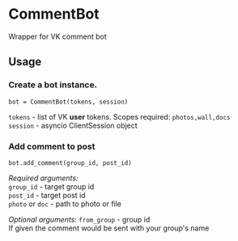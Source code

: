 # CommentBot
Wrapper for VK comment bot

## Usage
### Create a bot instance.<br>
```bot = CommentBot(tokens, session)```

`tokens` - list of VK **user** tokens. Scopes required: `photos,wall,docs`<br>
`session` - asyncio ClientSession object<br>

### Add comment to post
```bot.add_comment(group_id, post_id)```<br>

*Required arguments:*<br>
`group_id` - target group id<br>
`post_id` - target post id<br>
`photo` or `doc` - path to photo or file

*Optional arguments*:
`from_group` - group id<br>
If given the comment would be sent with your group's name
